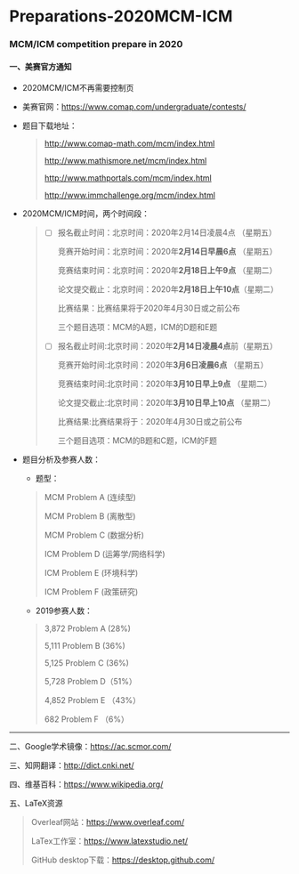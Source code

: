 # Preparations-2020MCM-ICM
### MCM/ICM competition prepare in 2020

#### 一、美赛官方通知

- 2020MCM/ICM不再需要控制页

- 美赛官网：https://www.comap.com/undergraduate/contests/

- 题目下载地址：

  >http://www.comap-math.com/mcm/index.html 
  >
  >http://www.mathismore.net/mcm/index.html 
  >
  >http://www.mathportals.com/mcm/index.html 
  >
  >http://www.immchallenge.org/mcm/index.html

- 2020MCM/ICM时间，两个时间段：

  > - [ ] 报名截止时间：北京时间：2020年2月14日凌晨4点  （星期五）  
  >
  >   竞赛开始时间：北京时间：2020年**2月14日早晨6点**  （星期五） 
  >
  >   竞赛结束时间：北京时间：2020年**2月18日上午9点**  （星期二） 
  >
  >   论文提交截止：北京时间：2020年**2月18日上午10点**（星期二） 
  >
  >   比赛结果：比赛结果将于2020年4月30日或之前公布
  >
  >   三个题目选项：MCM的A题，ICM的D题和E题
  >
  > - [ ] 报名截止时间:北京时间：2020年**2月14日凌晨4点**前（星期五）
  >
  >   竞赛开始时间:北京时间：2020年**3月6日凌晨6点**      （星期五）
  >
  >   竞赛结束时间:北京时间：2020年**3月10日早上9点**    （星期二）
  >
  >   论文提交截止:北京时间：2020年**3月10日早上10点**  （星期二） 
  >   
  >   比赛结果:比赛结果将于：2020年4月30日或之前公布
  >   
  >   三个题目选项：MCM的B题和C题，ICM的F题

- 题目分析及参赛人数：

  - 题型：
  
  > MCM Problem  A   (连续型) 
  >
  > MCM Problem  B   (离散型) 
  >
  > MCM Problem  C   (数据分析) 
  >
  > ICM    Problem D   (运筹学/网络科学) 
  >
  > ICM    Problem E    (环境科学) 
  >
  > ICM    Problem F    (政策研究)
  
  - 2019参赛人数：
  
  > 3,872 Problem A   (28%) 
  >
  > 5,111 Problem B   (36%) 
  >
  > 5,125 Problem C   (36%)
  >
  > 5,728 Problem D（51%） 
  >
  > 4,852 Problem E （43%） 
  >
  >   682  Problem F  （6%）
---------------

 二、Google学术镜像：https://ac.scmor.com/

三、知网翻译：http://dict.cnki.net/

四、维基百科：https://www.wikipedia.org/

五、LaTeX资源

> Overleaf网站：https://www.overleaf.com/
>
> LaTex工作室：https://www.latexstudio.net/
>
> GitHub desktop下载：https://desktop.github.com/